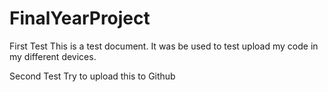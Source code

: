 # FinalYearProject
First Test
This is a test document.
It was be used to test upload my code in my different devices.

Second Test
Try to upload this to Github